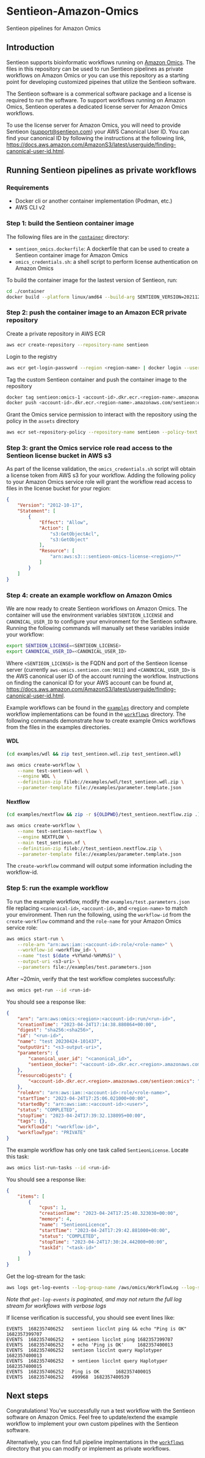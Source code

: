 # Sentieon-Amazon-Omics
Sentieon pipelines for Amazon Omics

## Introduction

Sentieon supports bioinformatic workflows running on [Amazon Omics](https://aws.amazon.com/omics/). The files in this repository can be used to run Sentieon pipelines as private workflows on Amazon Omics or you can use this repository as a starting point for developing customized pipeines that utilize the Sentieon software.

The Sentieon software is a commerical software package and a license is required to run the software. To support workflows running on Amazon Omics, Sentieon operates a dedicated license server for Amazon Omics workflows.

To use the license server for Amazon Omics, you will need to provide Sentieon (support@sentieon.com) your AWS Canonical User ID. You can find your canonical ID by following the instructions at the following link, https://docs.aws.amazon.com/AmazonS3/latest/userguide/finding-canonical-user-id.html.

## Running Sentieon pipelines as private workflows

### Requirements
* Docker cli or another container implementation (Podman, etc.)
* AWS CLI v2

### Step 1: build the Sentieon container image

The following files are in the [`container`](/container) directory:
* `sentieon_omics.dockerfile`: A dockerfile that can be used to create a Sentieon container image for Amazon Omics
* `omics_credentials.sh`: a shell script to perform license authentication on Amazon Omics

To build the container image for the lastest version of Sentieon, run:
```bash
cd ./container
docker build --platform linux/amd64 --build-arg SENTIEON_VERSION=202112.07 -t sentieon:omics-1 -f sentieon_omics.dockerfile .
```

### Step 2: push the container image to an Amazon ECR private repository

Create a private repository in AWS ECR

```bash
aws ecr create-repository --repository-name sentieon
```

Login to the registry

```bash
aws ecr get-login-password --region <region-name> | docker login --username AWS --password-stdin <account-id>.dkr.ecr.<region-name>.amazonaws.com
```

Tag the custom Sentieon container and push the container image to the repository

```bash
docker tag sentieon:omics-1 <account-id>.dkr.ecr.<region-name>.amazonaws.com/sentieon:omics-1
docker push <account-id>.dkr.ecr.<region-name>.amazonaws.com/sentieon:omics-1
```

Grant the Omics service permission to interact with the repository using the policy in the `assets` directory

```bash
aws ecr set-repository-policy --repository-name sentieon --policy-text file://assets/omics-ecr-repository-policy.json
```

### Step 3: grant the Omics service role read access to the Sentieon license bucket in AWS s3

As part of the license validation, the `omics_credentials.sh` script will obtain a license token from AWS s3 for your workflow. Adding the following policy to your Amazon Omics service role will grant the workflow read access to files in the license bucket for your region:
```json
{
    "Version": "2012-10-17",
    "Statement": [
        {
            "Effect": "Allow",
            "Action": [
                "s3:GetObjectAcl",
                "s3:GetObject"
            ],
            "Resource": [
                "arn:aws:s3:::sentieon-omics-license-<region>/*"
            ]
        }
    ]
}
```

### Step 4: create an example workflow on Amazon Omics

We are now ready to create Sentieon workflows on Amazon Omics. The container will use the environment variables `SENTIEON_LICENSE` and `CANONICAL_USER_ID` to configure your environment for the Sentieon software. Running the following commands will manually set these variables inside your workflow:

```bash
export SENTIEON_LICENSE=<SENTIEON_LICENSE>
export CANONICAL_USER_ID=<CANONICAL_USER_ID>
```
Where `<SENTIEON_LICENSE>` is the FQDN and port of the Sentieon license server (currently `aws-omics.sentieon.com:9011`) and `<CANONICAL_USER_ID>` is the AWS canonical user ID of the account running the workflow. Instructions on finding the canonical ID for your AWS account can be found at, https://docs.aws.amazon.com/AmazonS3/latest/userguide/finding-canonical-user-id.html.

Example workflows can be found in the [`examples`](/examples) directory and complete workflow implementations can be found in the [`workflows`](/workflows) directory. The following commands demonstrate how to create example Omics workflows from the files in the examples directories.

#### WDL

```bash
(cd examples/wdl && zip test_sentieon.wdl.zip test_sentieon.wdl)

aws omics create-workflow \
    --name test-sentieon-wdl \
    --engine WDL \
    --definition-zip fileb://examples/wdl/test_sentieon.wdl.zip \
    --parameter-template file://examples/parameter.template.json
```

#### Nextflow
```bash
(cd examples/nextflow && zip -r ${OLDPWD}/test_sentieon.nextflow.zip .)

aws omics create-workflow \
    --name test-sentieon-nextflow \
    --engine NEXTFLOW \
    --main test_sentieon.nf \
    --definition-zip fileb://test_sentieon.nextflow.zip \
    --parameter-template file://examples/parameter.template.json
```

The `create-workflow` command will output some information including the workflow-id.

### Step 5: run the example workflow

To run the example workflow, modify the `examples/test.parameters.json` file replacing `<canonical-id>`, `<account-id>`, and `<region-name>` to match your environment. Then run the following, using the `workflow-id` from the `create-workflow` command and the `role-name` for your Amazon Omics service role:

```bash
aws omics start-run \
    --role-arn "arn:aws:iam::<account-id>:role/<role-name>" \
    --workflow-id <workflow_id> \
    --name "test $(date +%Y%m%d-%H%M%S)" \
    --output-uri <s3-uri> \
    --parameters file://examples/test.parameters.json
```

After ~20min, verify that the test workflow completes successfully:

```bash
aws omics get-run --id <run-id>
```

You should see a response like:
```json
{
    "arn": "arn:aws:omics:<region>:<account-id>:run/<run-id>",
    "creationTime": "2023-04-24T17:14:38.880864+00:00",
    "digest": "sha256:<sha256>",
    "id": "<run-id>",
    "name": "test 20230424-101437",
    "outputUri": "<s3-output-uri>",
    "parameters": {
        "canonical_user_id": "<canonical_id>",
        "sentieon_docker": "<account-id>.dkr.ecr.<region>.amazonaws.com/sentieon:omics"
    },
    "resourceDigests": {
        "<account-id>.dkr.ecr.<region>.amazonaws.com/sentieon:omics": "sha256:<sha256>"
    },
    "roleArn": "arn:aws:iam::<account-id>:role/<role-name>",
    "startTime": "2023-04-24T17:25:06.021000+00:00",
    "startedBy": "arn:aws:iam::<account-id>:<user>",
    "status": "COMPLETED",
    "stopTime": "2023-04-24T17:39:32.138095+00:00",
    "tags": {},
    "workflowId": "<workflow-id>",
    "workflowType": "PRIVATE"
}
```

The example workflow has only one task called `SentieonLicense`. Locate this task:

```bash
aws omics list-run-tasks --id <run-id>
```

You should see a response like:
```json
{
    "items": [
        {
            "cpus": 1,
            "creationTime": "2023-04-24T17:25:40.323030+00:00",
            "memory": 4,
            "name": "SentieonLicence",
            "startTime": "2023-04-24T17:29:42.881000+00:00",
            "status": "COMPLETED",
            "stopTime": "2023-04-24T17:30:24.442000+00:00",
            "taskId": "<task-id>"
        }
    ]
}
```

Get the log-stream for the task:
```bash
aws logs get-log-events --log-group-name /aws/omics/WorkflowLog --log-stream-name run/<run-id>/task/<task-id> --output text
```
*Note that `get-log-events` is paginated, and may not return the full log stream for workflows with verbose logs*


If license verification is successful, you should see event lines like:
```text
EVENTS  1682357406252   sentieon licclnt ping && echo "Ping is OK"      1682357399707
EVENTS  1682357406252   + sentieon licclnt ping 1682357399707
EVENTS  1682357406252   + echo 'Ping is OK'     1682357400013
EVENTS  1682357406252   sentieon licclnt query Haplotyper       1682357400013
EVENTS  1682357406252   + sentieon licclnt query Haplotyper     1682357400015
EVENTS  1682357406252   Ping is OK      1682357400015
EVENTS  1682357406252   499968  1682357400539
```

## Next steps

Congratulations! You've successfully run a test workflow with the Sentieon software on Amazon Omics. Feel free to update/extend the example workflow to implement your own custom pipelines with the Sentieon software.

Alternatively, you can find full pipeline implmentations in the [`workflows`](/workflows) directory that you can modify or implement as private workflows.
